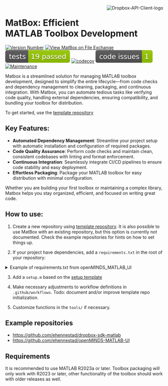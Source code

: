 <a href="https://github.com/user-attachments/assets/2d53e2fa-9b07-41b5-b20f-e086d126102d">
  <picture>
    <source media="(prefers-color-scheme: dark)" srcset="https://github.com/user-attachments/assets/2d53e2fa-9b07-41b5-b20f-e086d126102d">
    <source media="(prefers-color-scheme: light)" srcset="https://github.com/user-attachments/assets/2d53e2fa-9b07-41b5-b20f-e086d126102d">
    <img alt="Dropbox-API-Client-logo" src="[/resources/images/toolbox_image.png](https://github.com/user-attachments/assets/2d53e2fa-9b07-41b5-b20f-e086d126102d)" title="MatBox" align="right" height="70"​>
  </picture>
</a>

# MatBox: Efficient MATLAB Toolbox Development
[![Version Number](https://img.shields.io/github/v/release/ehennestad/MatBox?label=version)](https://github.com/ehennestad/MatBox/releases/latest)
[![View MatBox on File Exchange](https://www.mathworks.com/matlabcentral/images/matlab-file-exchange.svg)](https://se.mathworks.com/matlabcentral/fileexchange/180185-matbox)
[![MATLAB Tests](.github/badges/tests.svg)](https://github.com/ehennestad/MatBox/actions/workflows/update.yml)
[![codecov](https://codecov.io/gh/ehennestad/MatBox/graph/badge.svg?token=6D7STF19X0)](https://codecov.io/gh/ehennestad/MatBox)
[![MATLAB Code Issues](.github/badges/code_issues.svg)](https://github.com/ehennestad/MatBox/security/code-scanning)
[![Maintenance](https://img.shields.io/badge/Maintained%3F-yes-green.svg)](https://gitHub.com/ehennestad/MatBox/graphs/commit-activity)

Matbox is a streamlined solution for managing MATLAB toolbox development, designed to simplify the entire lifecycle—from code checks and dependency management to cleaning, packaging, and continuous integration. With Matbox, you can automate tedious tasks like verifying code quality, handling external dependencies, ensuring compatibility, and bundling your toolbox for distribution.

To get started, use the [template repository](https://github.com/ehennestad/Matlab-Toolbox)

## Key Features:

- **Automated Dependency Management**: Streamline your project setup with automatic installation and configuration of required packages.
- **Code Quality Assurance**: Perform code checks and maintain clean, consistent codebases with linting and format enforcement.
- **Continuous Integration**: Seamlessly integrate CI/CD pipelines to ensure code stability and easy deployment.
- **Effortless Packaging**: Package your MATLAB toolbox for easy distribution with minimal configuration.

Whether you are building your first toolbox or maintaining a complex library, Matbox helps you stay organized, efficient, and focused on writing great code.

## How to use:

1. Create a new repository using [template repository](https://github.com/ehennestad/Matlab-Toolbox). It is also possible to use MatBox with an existing repository, but this option is currently not documented. Check the example repositories for hints on how to set things up.

2. If your project have dependencies, add a `requirements.txt` in the root of your repository:
<details>
<summary>Example of requirements.txt from openMINDS_MATLAB_UI</summary>

### requirements.txt
```
https://github.com/openMetadataInitiative/openMINDS_MATLAB
https://github.com/ehennestad/StructEditor
https://github.com/VervaekeLab/NANSEN
fex://66235-widgets-toolbox-compatibility-support/1.3.330
fex://83328-widgets-toolbox-matlab-app-designer-components
fex://160058-recursively-list-files-and-folders
fex://167901-iconbutton-app-component
```
</details>

3. Add a `setup.m` based on the [setup template](https://github.com/ehennestad/MatBox/blob/main/code/templates/setup.m)

4. Make necessary adjustments to workflow definitions in `.github/workflows`. Todo: document and/or improve template repo initialization.

5. Customize functions in the `tools/` if necessary.


## Example repositories
- https://github.com/ehennestad/dropbox-sdk-matlab
- https://github.com/ehennestad/openMINDS-MATLAB-UI


## Requirements
It is recommended to use MATLAB R2023a or later. Toolbox packaging will only work with R2023 or later, other functionality of the toolbox should work with older releases as well.

